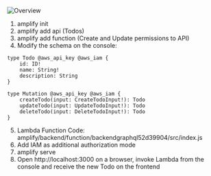 ![Overview](backendGraphQL-small.gif)

1. amplify init
2. amplify add api (Todos)
3. amplify add function (Create and Update permissions to API)
4. Modify the schema on the console:

```
type Todo @aws_api_key @aws_iam {
	id: ID!
	name: String!
	description: String
}

type Mutation @aws_api_key @aws_iam {
	createTodo(input: CreateTodoInput!): Todo
	updateTodo(input: UpdateTodoInput!): Todo
	deleteTodo(input: DeleteTodoInput!): Todo
}
```

5. Lambda Function Code: amplify/backend/function/backendgraphql52d39904/src/index.js
6. Add IAM as additional authorization mode
7. amplify serve
8. Open http://localhost:3000 on a browser, invoke Lambda from the console and receive the new Todo on the frontend
